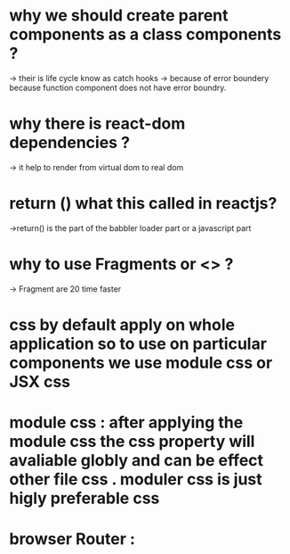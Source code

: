 # why we should create parent components as a class components ?

-> their is life cycle know as catch hooks -> because of error boundery because function component does not have error boundry.

# why there is react-dom dependencies ?

-> it help to render from virtual dom to real dom

# return () what this called in reactjs?

->return() is the part of the babbler loader part or a javascript part

# why to use Fragments <Fragment> or <> ?

-> Fragment are 20 time faster

# css by default apply on whole application so to use on particular components we use module css or JSX css

# module css : after applying the module css the css property will avaliable globly and can be effect other file css . moduler css is just higly preferable css

# browser Router :
